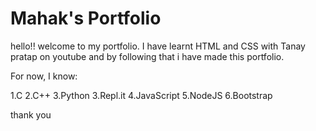 # Mahak's Portfolio 

hello!! welcome to my portfolio. I have learnt HTML and CSS with Tanay pratap on youtube and by following that i have made this portfolio.
 
For now, I know:

1.C
2.C++
3.Python
3.Repl.it
4.JavaScript
5.NodeJS
6.Bootstrap

thank you